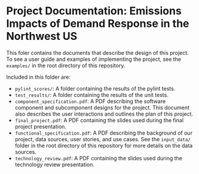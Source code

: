 # Project Documentation: Emissions Impacts of Demand Response in the Northwest US

This foler contains the documents that describe the design of this project. To see a user guide and examples of implementing the project, see the <code>examples/</code> in the root directory of this repository.

Included in this folder are:

* <code>pylint_scores/</code>: A folder containing the results of the pylint tests.
* <code>test_results/</code>: A folder containing the results of the unit tests.
* <code>component_specification.pdf</code>: A PDF describing the software component and subcomponent designs for the project. This document also describes the user interactions and outlines the plan of this project.
* <code>final_project.pdf</code>: A PDF containing the slides used during the final project presentation.
* <code>functional_specification.pdf</code>: A PDF describing the background of our project, data sources, user stories, and use cases. See the <code>input_data/</code> folder in the root directory of this repository for more details on the data sources.
* <code>technology_review.pdf</code>: A PDF containing the slides used during the technology review presentation.
